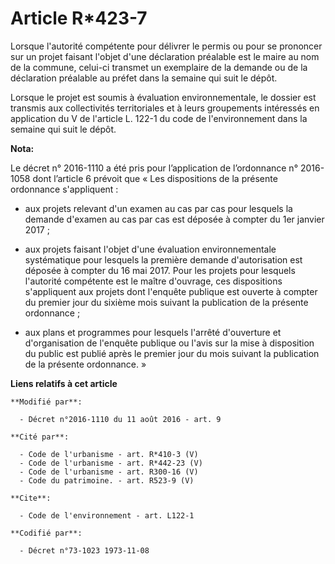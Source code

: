 # Article R*423-7

Lorsque l'autorité compétente pour délivrer le permis ou pour se prononcer sur un projet faisant l'objet d'une déclaration
préalable est le maire au nom de la commune, celui-ci transmet un exemplaire de la demande ou de la déclaration préalable au
préfet dans la semaine qui suit le dépôt. 

Lorsque le projet est soumis à évaluation environnementale, le dossier est transmis aux collectivités territoriales et à
leurs groupements intéressés en application du V de l'article L. 122-1 du code de l'environnement dans la semaine qui suit le
dépôt.

**Nota:**

Le décret n° 2016-1110 a été pris pour l’application de l’ordonnance n° 2016-1058 dont l’article 6 prévoit que « Les
dispositions de la présente ordonnance s'appliquent : 

- aux projets relevant d'un examen au cas par cas pour lesquels la demande d'examen au cas par cas est déposée à compter du
1er janvier 2017 ; 

- aux projets faisant l'objet d'une évaluation environnementale systématique pour lesquels la première demande d'autorisation
est déposée à compter du 16 mai 2017. Pour les projets pour lesquels l'autorité compétente est le maître d'ouvrage, ces
dispositions s'appliquent aux projets dont l'enquête publique est ouverte à compter du premier jour du sixième mois suivant
la publication de la présente ordonnance ; 

- aux plans et programmes pour lesquels l'arrêté d'ouverture et d'organisation de l'enquête publique ou l'avis sur la mise à
disposition du public est publié après le premier jour du mois suivant la publication de la présente ordonnance. »

**Liens relatifs à cet article**

	**Modifié par**:

	  - Décret n°2016-1110 du 11 août 2016 - art. 9

	**Cité par**:

	  - Code de l'urbanisme - art. R*410-3 (V)
	  - Code de l'urbanisme - art. R*442-23 (V)
	  - Code de l'urbanisme - art. R300-16 (V)
	  - Code du patrimoine. - art. R523-9 (V)

	**Cite**:

	  - Code de l'environnement - art. L122-1

	**Codifié par**:

	  - Décret n°73-1023 1973-11-08
